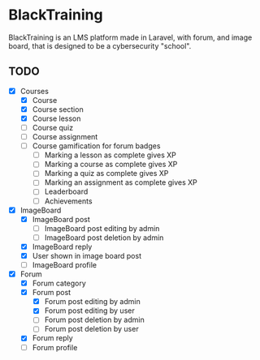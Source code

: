 # BlackTraining

BlackTraining is an LMS platform made in Laravel, with forum, and image board, that is designed to be a cybersecurity "school".

## TODO

-   [x] Courses
    -   [x] Course
    -   [x] Course section
    -   [x] Course lesson
    -   [ ] Course quiz
    -   [ ] Course assignment
    -   [ ] Course gamification for forum badges
        -   [ ] Marking a lesson as complete gives XP
        -   [ ] Marking a course as complete gives XP
        -   [ ] Marking a quiz as complete gives XP
        -   [ ] Marking an assignment as complete gives XP
        -   [ ] Leaderboard
        -   [ ] Achievements
-   [x] ImageBoard
    -   [x] ImageBoard post
        -   [ ] ImageBoard post editing by admin
        -   [ ] ImageBoard post deletion by admin
    -   [x] ImageBoard reply
    -   [x] User shown in image board post
    -   [ ] ImageBoard profile
-   [x] Forum
    -   [x] Forum category
    -   [x] Forum post
        -   [x] Forum post editing by admin
        -   [x] Forum post editing by user
        -   [ ] Forum post deletion by admin
        -   [ ] Forum post deletion by user
    -   [x] Forum reply
    -   [ ] Forum profile
